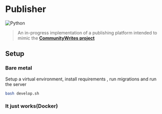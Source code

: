 # Publisher
![Python](https://img.shields.io/badge/Python-3.10-green?style=for-the-badge)

> An in-progress implementation of a publishing platform intended to mimic the **[CommunityWrites project](https://github.com/MarvinKweyu/CommunityWrites)**

## Setup 

### Bare metal
Setup a virtual environment, install requirements , run migrations and run the server

```bash
bash develop.sh
```

### It just works(Docker)